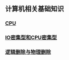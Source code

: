 ## 计算机相关基础知识
### [CPU](./CPU.md)
### [IO密集型和CPU密集型](./IO密集型和CPU密集型.md)
### [逻辑删除与物理删除](./逻辑删除与物理删除.md)

